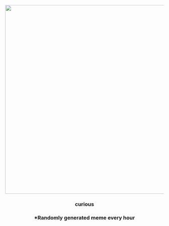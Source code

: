<p align="center">
        <img src="https://i.redd.it/hhza936d45a91.jpg" width="600" height="600">
        </p>
        <h3 align="center">curious</h3>
        <h3 align="center">*Randomly generated meme every hour</h3>
    